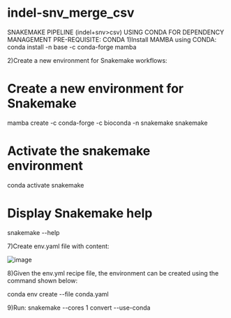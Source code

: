 # indel-snv_merge_csv
SNAKEMAKE PIPELINE (indel+snv>csv) USING CONDA FOR DEPENDENCY MANAGEMENT
PRE-REQUISITE: CONDA
1)Install MAMBA using CONDA:
conda install -n base -c conda-forge mamba

2)Create a new environment for Snakemake workflows:
# Create a new environment for Snakemake
mamba create -c conda-forge -c bioconda -n snakemake snakemake

# Activate the snakemake environment
conda activate snakemake

# Display Snakemake help
snakemake --help

7)Create env.yaml file with content: 

![image](https://github.com/user-attachments/assets/320eaecc-af57-4998-b374-5d446775366f)




8)Given the env.yml recipe file, the environment can be created using the command shown below:

conda env create --file conda.yaml

9)Run:
snakemake --cores 1 convert --use-conda
